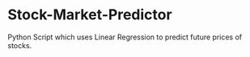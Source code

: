 # Stock-Market-Predictor
Python Script which uses Linear Regression to predict future prices of stocks.
